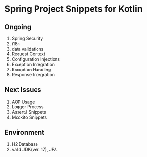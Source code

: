 # Spring Project Snippets for Kotlin

## Ongoing
1. Spring Security
2. i18n
3. data validations
4. Request Context
5. Configuration Injections
6. Exception Integration
7. Exception Handling
8. Response Integration

## Next Issues
1. AOP Usage
2. Logger Process
3. AssertJ Snippets
4. Mockito Snippets

## Environment
1. H2 Database
2. valid JDK(ver. 17), JPA 